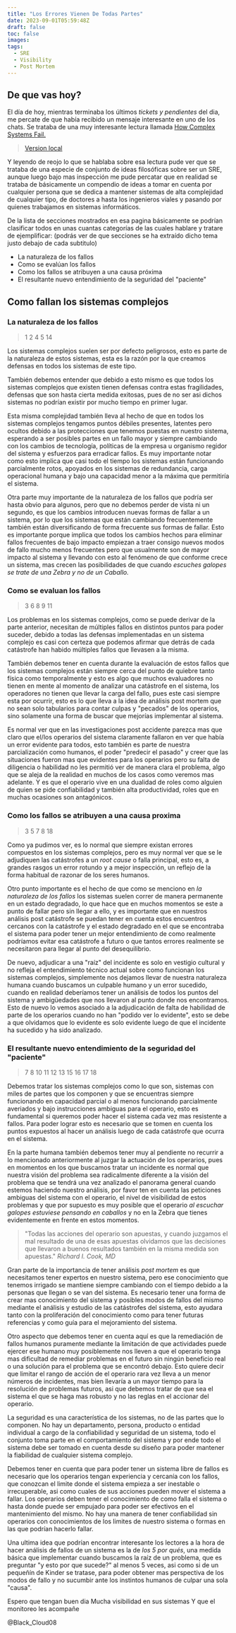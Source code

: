 ```yaml
---
title: "Los Errores Vienen De Todas Partes"
date: 2023-09-01T05:59:48Z
draft: false
toc: false
images:
tags:
  - SRE
  - Visibility
  - Post Mortem
---
```

## De que vas hoy?

El día de hoy, mientras terminaba los últimos *tickets y pendientes* del dia,
me percate de que había recibido un mensaje interesante en uno de los chats.
Se trataba de una muy interesante lectura llamada [How Complex Systems Fail.](https://how.complexsystems.fail/)
> [Version local](/HowComplexSystemsFail.html)

Y leyendo de reojo lo que se hablaba sobre esa lectura pude ver que se trataba
de una especie de conjunto de ideas filosóficas sobre ser un SRE, aunque luego
bajo mas inspección me pude percatar que en realidad se trataba de básicamente
un compendio de ideas a tomar en cuenta por cualquier persona que se dedica a
mantener sistemas de alta complejidad de cualquier tipo, de doctores a hasta
los ingenieros viales y pasando por quienes trabajamos en sistemas informáticos.

De la lista de secciones mostrados en esa pagina básicamente se
podrían clasificar todos en unas cuantas categorías de las cuales hablare 
y tratare de ejemplificar: (podrás ver de que secciones se ha extraído dicho
tema justo debajo de cada subtitulo)
+ La naturaleza de los fallos
+ Como se evalúan los fallos
+ Como los fallos se atribuyen a una causa próxima
+ El resultante nuevo entendimiento de la seguridad del "paciente" 

## Como fallan los sistemas complejos
### La naturaleza de los fallos
> 1  2  4  5  14 

Los sistemas complejos suelen ser por defecto peligrosos, esto es parte de la naturaleza de estos sistemas, esta es la razón por la que creamos defensas en
todos los sistemas de este tipo.

También debemos entender que debido a esto mismo es  que todos los sistemas
complejos que existen tienen defensas contra estas fragilidades, defensas que
son hasta cierta medida exitosas, pues de no ser asi dichos sistemas no podrían
existir por mucho tiempo en primer lugar.

Esta misma complejidad también lleva al hecho de que en todos los sistemas
complejos tengamos puntos débiles presentes, latentes pero ocultos debido a las
protecciones que tenemos puestas en nuestro sistema, esperando a ser posibles
partes en un fallo mayor y siempre cambiando con los cambios de tecnología,
políticas de la empresa u organismo regidor del sistema y esfuerzos para 
erradicar fallos. Es muy importante notar como esto implica que casi todo el 
tiempo los sistemas están funcionando parcialmente rotos, apoyados en los 
sistemas de redundancia, carga operacional humana y bajo una capacidad menor
a la máxima que permitiría el sistema.

Otra parte muy importante de la naturaleza de los fallos que podría ser hasta
obvio para algunos, pero que no debemos perder de vista ni un segundo, es que
los cambios introducen nuevas formas de fallar a un sistema, por lo que los 
sistemas que están cambiando frecuentemente también están diversificando de
forma frecuente sus formas de fallar. Esto es importante porque implica que
todos los cambios hechos para eliminar fallos frecuentes de bajo impacto
empiezan a traer consigo nuevos modos de fallo mucho menos frecuentes pero que
usualmente son de mayor impacto al sistema y llevando con esto al fenómeno de 
que conforme crece un sistema, mas crecen las posibilidades de que cuando
_escuches galopes se trate de una Zebra y no de un Caballo._

### Como se evaluan los fallos
> 3  6  8  9  11

Los problemas en los sistemas complejos, como se puede derivar de la parte
anterior, necesitan de múltiples fallos en distintos puntos para poder suceder,
debido a todas las defensas implementadas en un sistema complejo es casi con 
certeza que podemos afirmar que  detrás de cada catástrofe han habido
múltiples fallos que llevasen a la misma.

También debemos tener en cuenta durante la evaluación de estos fallos que los
sistemas complejos están siempre cerca del punto de quiebre tanto física como
temporalmente y esto es algo que muchos evaluadores no tienen en mente al
momento de analizar una catástrofe en el sistema, los operadores no tienen que
llevar la carga del fallo, pues este casi siempre esta por ocurrir, esto es lo
que lleva a la idea de análisis post mortem que no sean solo tabularios para
contar culpas y "pecados" de los operarios, sino solamente una forma de buscar
que mejorías implementar al sistema.

Es normal ver que en las investigaciones post accidente parezca mas que claro
que el/los operarios del sistema claramente fallaron en ver que había un error
evidente para todos, esto también es parte de nuestra parcialización como
humanos, el poder "predecir el pasado" y creer que las situaciones fueron mas
que evidentes para los operarios pero su falta de diligencia o habilidad no les
permitió ver de manera clara el problema, algo que se aleja de la realidad en
muchos de los casos como veremos mas adelante. Y es que el operario vive en una
dualidad de roles como alguien de quien se pide confiabilidad y también alta
productividad, roles que en muchas ocasiones son antagónicos.

### Como los fallos se atribuyen a una causa proxima
>3  5  7  8  18

Como ya pudimos ver, es lo normal que siempre existan errores compuestos en los
sistemas complejos, pero es muy normal ver que se le adjudiquen las catástrofes
a un _root cause_ o falla principal, esto es, a grandes rasgos un error rotundo
y a mejor inspección, un reflejo de la forma habitual de razonar de los seres
humanos.

Otro punto importante es el hecho de que como se menciono en _la naturaleza_
_de los fallos_ los sistemas suelen correr de manera permanente en un estado
degradado, lo que hace que en muchos momentos se este a punto de fallar pero
sin llegar a ello, y es importante que en nuestros análisis post catástrofe se
puedan tener en cuenta estos encuentros cercanos con la catástrofe y el estado
degradado en el que se encontraba el sistema para poder tener un mejor 
entendimiento de como realmente podríamos evitar esa catástrofe a futuro o
que tantos errores realmente se necesitaron para llegar al punto del 
desequilibrio.

De nuevo, adjudicar a una "raíz" del incidente es solo en vestigio cultural y 
no refleja el entendimiento técnico actual sobre como funcionan los sistemas
complejos, simplemente nos dejamos llevar de nuestra naturaleza humana cuando
buscamos un culpable humano y un error sucedido, cuando en realidad deberíamos
tener un análisis de todos los puntos del sistema y ambigüedades que nos
llevaron al punto donde nos encontramos. Esto de nuevo lo vemos asociado a la
adjudicación de falta de habilidad de parte de los operarios cuando no han
"podido ver lo evidente", esto se debe a que olvidamos que lo evidente es solo
evidente luego de que el incidente ha sucedido y ha sido analizado.


### El resultante nuevo entendimiento de la seguridad del "paciente"
> 7  8  10  11  12  13  15  16  17  18

Debemos tratar los sistemas complejos como lo que son, sistemas con miles de
partes que los componen y que se encuentras siempre funcionando en capacidad
parcial o al menos funcionando parcialmente averiados y bajo instrucciones
ambiguas para el operario, esto es fundamental si queremos poder hacer el
sistema cada vez mas resistente a fallos. Para poder lograr esto es necesario
que se tomen en cuenta los puntos expuestos al hacer un análisis luego de cada
catástrofe que ocurra en el sistema.

En la parte humana también debemos tener muy al pendiente no recurrir a lo 
mencionado anteriormente al juzgar la actuación de los operarios, pues en
momentos en los que buscamos tratar un incidente es normal que nuestra visión
del problema sea radicalmente diferente a la visión del problema que se tendrá
una vez analizado el panorama general cuando estemos haciendo nuestro análisis,
por favor ten en cuenta las peticiones ambiguas del sistema con el operario, 
el nivel de visibilidad de estos problemas y que por supuesto es muy posible
que el operario _al escuchar galopes estuviese pensando en caballos_ y no en la
Zebra que tienes evidentemente en frente en estos momentos.

> "Todas las acciones del operario son apuestas, y cuando juzgamos el mal
> resultado de una de esas apuestas olvidamos que las decisiones que llevaron a
> buenos resultados también en la misma medida son apuestas."
> _Richard I. Cook, MD_

Gran parte de la importancia de tener análisis _post mortem_ es que necesitamos
tener expertos en nuestro sistema, pero ese conocimiento que tenemos irrigado
se mantiene siempre cambiando con el tiempo debido a la personas que llegan o
se van del sistema. Es necesario tener una forma de crear mas conocimiento del
sistema y posibles modos de fallos del mismo mediante el análisis y estudio de
las catástrofes del sistema, esto ayudara tanto con la proliferación del 
conocimiento como para tener futuras referencias y como guía para el
mejoramiento del sistema.

Otro aspecto que debemos tener en cuenta aquí es que la remediación de fallos
humanos puramente mediante la limitación de que actividades puede ejercer ese
humano muy posiblemente nos lleven a que el operario tenga mas dificultad de
remediar problemas en el futuro sin ningún beneficio real o una solución para
el problema que se encontró debajo. Esto quiere decir que limitar el rango de
acción de el operario rara vez lleva a un menor números de incidentes, mas 
bien llevaría a un mayor tiempo para la resolución de problemas futuros, asi
que debemos tratar de que sea el sistema el que se haga mas robusto y no las
reglas en el accionar del operario.

La seguridad es una característica de los sistemas, no de las partes que lo
componen. No hay un departamento, persona, producto o entidad individual a 
cargo de la confiabilidad y seguridad de un sistema, todo el conjunto toma 
parte en el comportamiento del sistema y por ende todo el sistema debe ser
tomado en cuenta desde su diseño para poder mantener la fiabilidad de cualquier
sistema complejo.

Debemos tener en cuenta que para poder tener un sistema libre de fallos es 
necesario que los operarios tengan experiencia y cercanía con los fallos, que
conozcan el limite donde el sistema empieza a ser inestable o irrecuperable, asi
como cuales de sus acciones pueden mover el sistema a fallar.  Los operarios 
deben tener el conocimiento de como falla el sistema o hasta donde puede ser
empujado para poder ser efectivos en el mantenimiento del mismo. No hay una 
manera de tener confiabilidad sin operarios con conocimientos de los limites de
nuestro sistema o formas en las que podrían hacerlo fallar.

Una ultima idea que podrían encontrar interesante los lectores a la hora de 
hacer análisis de fallos de un sistema es la de _los 5 por qués_, una medida
básica que implementar cuando buscamos la raíz de un problema, que es preguntar
"y esto por que sucede?" al menos 5 veces, asi como si de un pequeñín de Kinder
se tratase, para poder obtener mas perspectiva de los modos de fallo y no
sucumbir ante los instintos humanos de culpar una sola "causa".

Espero que tengan buen dia
Mucha visibilidad en sus sistemas
Y que el monitoreo les acompañe

@Black_Cloud08